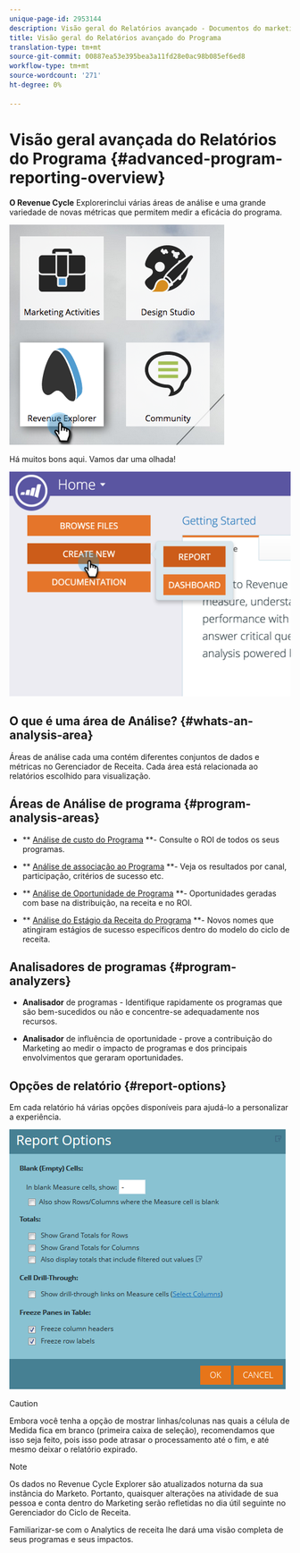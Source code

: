 ```yaml
---
unique-page-id: 2953144
description: Visão geral do Relatórios avançado - Documentos do marketing - Documentação do produto
title: Visão geral do Relatórios avançado do Programa
translation-type: tm+mt
source-git-commit: 00887ea53e395bea3a11fd28e0ac98b085ef6ed8
workflow-type: tm+mt
source-wordcount: '271'
ht-degree: 0%

---
```



# Visão geral avançada do Relatórios do Programa {#advanced-program-reporting-overview}

**O Revenue Cycle** Explorerinclui várias áreas de análise e uma grande variedade de novas métricas que permitem medir a eficácia do programa.

![](assets/rev.png)

Há muitos bons aqui. Vamos dar uma olhada!

![](assets/image2015-4-30-10-3a15-3a17.png)

## O que é uma área de Análise? {#whats-an-analysis-area}

Áreas de análise cada uma contém diferentes conjuntos de dados e métricas no Gerenciador de Receita. Cada área está relacionada ao relatórios escolhido para visualização.

## Áreas de Análise de programa {#program-analysis-areas}

* ** [Análise de custo do Programa](understanding-the-program-cost-analysis-area.md) **- Consulte o ROI de todos os seus programas.

* ** [Análise de associação ao Programa](understanding-the-program-membership-analysis-area.md) **- Veja os resultados por canal, participação, critérios de sucesso etc.

* ** [Análise de Oportunidade de Programa](understanding-the-program-opportunity-analysis-area.md) **- Oportunidades geradas com base na distribuição, na receita e no ROI.

* ** [Análise do Estágio da Receita do Programa](understanding-the-program-revenue-stage-analysis-area.md) **- Novos nomes que atingiram estágios de sucesso específicos dentro do modelo do ciclo de receita.

## Analisadores de programas {#program-analyzers}

* **Analisador**  de programas - Identifique rapidamente os programas que são bem-sucedidos ou não e concentre-se adequadamente nos recursos.

* **Analisador**  de influência de oportunidade - prove a contribuição do Marketing ao medir o impacto de programas e dos principais envolvimentos que geraram oportunidades.

## Opções de relatório {#report-options}

Em cada relatório há várias opções disponíveis para ajudá-lo a personalizar a experiência.

![](assets/report-options.png)

>[!CAUTION]
>
>Embora você tenha a opção de mostrar linhas/colunas nas quais a célula de Medida fica em branco (primeira caixa de seleção), recomendamos que isso seja feito, pois isso pode atrasar o processamento até o fim, e até mesmo deixar o relatório expirado.

>[!NOTE]
>
>Os dados no Revenue Cycle Explorer são atualizados noturna da sua instância do Marketo. Portanto, quaisquer alterações na atividade de sua pessoa e conta dentro do Marketing serão refletidas no dia útil seguinte no Gerenciador do Ciclo de Receita.

Familiarizar-se com o Analytics de receita lhe dará uma visão completa de seus programas e seus impactos.